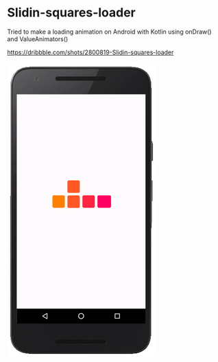# Slidin-squares-loader
Tried to make a loading animation on Android with Kotlin using onDraw() and ValueAnimators()

https://dribbble.com/shots/2800819-Slidin-squares-loader

![Sliding squares animation](animation.gif)
